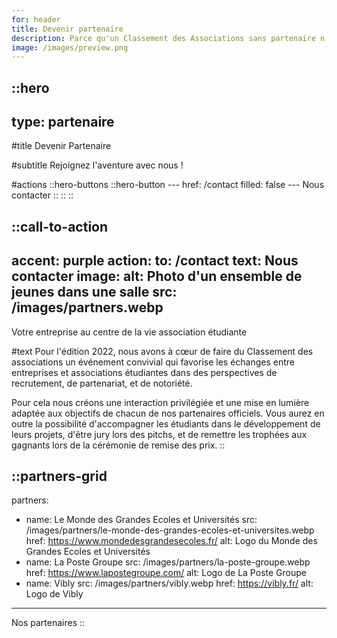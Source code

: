 ```yaml
---
for: header
title: Devenir partenaire
description: Parce qu'un Classement des Associations sans partenaire n'est pas le même ! Alors rejoignez-nous dans l'aventure !
image: /images/preview.png
---
```


::hero
---
type: partenaire
---
#title
Devenir Partenaire

#subtitle
Rejoignez l'aventure avec nous !

#actions
  ::hero-buttons
    ::hero-button
    ---
    href: /contact
    filled: false
    ---
    Nous contacter
    ::
  ::
::

::call-to-action
---
accent: purple
action:
  to: /contact
  text: Nous contacter
image:
  alt: Photo d'un ensemble de jeunes dans une salle
  src: /images/partners.webp
---
Votre entreprise au centre de la vie association étudiante

#text
Pour l'édition 2022, nous avons à cœur de faire du Classement des associations un événement convivial qui favorise les échanges entre entreprises et associations étudiantes dans des perspectives de recrutement, de partenariat, et de notoriété.

Pour cela nous créons une interaction privilégiée et une mise en lumière adaptée aux objectifs de chacun de nos partenaires officiels. Vous aurez en outre la possibilité d'accompagner les étudiants dans le développement de leurs projets, d'être jury lors des pitchs, et de remettre les trophées aux gagnants lors de la cérémonie de remise des prix.
::

::partners-grid
---
partners:
  - name: Le Monde des Grandes Ecoles et Universités
    src: /images/partners/le-monde-des-grandes-ecoles-et-universites.webp
    href: https://www.mondedesgrandesecoles.fr/
    alt: Logo du Monde des Grandes Ecoles et Universités
  - name: La Poste Groupe
    src: /images/partners/la-poste-groupe.webp
    href: https://www.lapostegroupe.com/
    alt: Logo de La Poste Groupe
  - name: Vibly
    src: /images/partners/vibly.webp
    href: https://vibly.fr/
    alt: Logo de Vibly
---

Nos partenaires
::
